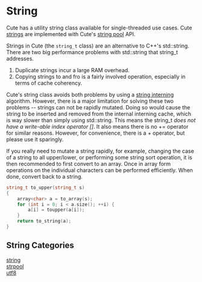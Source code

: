 # String

Cute has a utility string class available for single-threaded use cases. Cute [strings](https://github.com/RandyGaul/cute_framework/tree/master/docs/string/string) are implemented with Cute's [string pool](https://github.com/RandyGaul/cute_framework/tree/master/docs/string/strpool) API.

Strings in Cute (the `string_t` class) are an alternative to C++'s std::string. There are two big performance problems with std::string that string_t addresses.

1. Duplicate strings incur a large RAM overhead.
2. Copying strings to and fro is a fairly involved operation, especially in terms of cache coherency.

Cute's string class avoids both problems by using a [string interning](https://en.wikipedia.org/wiki/String_interning#:~:text=In%20computer%20science%2C%20string%20interning,string%20is%20created%20or%20interned.) algorithm. However, there is a major limitation for solving these two problems -- strings can not be rapidly mutated. Doing so would cause the string to be inserted and removed from the internal interning cache, which is way slower than simply using std::string. This means the string_t *does not have a write-able index operator []*. It also means there is no += operator for similar reasons. However, for convenience, there is a + operator, but please use it sparingly.

If you really need to mutate a string rapidly, for example, changing the case of a string to all upper/lower, or performing some string sort operation, it is then recommended to first convert to an array. Once in array form operations on the individual characters can be performed efficiently. When done, convert back to a string.

```cpp
string_t to_upper(string_t s)
{
    array<char> a = to_array(s);
    for (int i = 0; i < a.size(); ++i) {
        a[i] = toupper(a[i]);
    }
    return to_string(a);
}
```

## String Categories

[string](https://github.com/RandyGaul/cute_framework/tree/master/docs/string/string/)  
[strpool](https://github.com/RandyGaul/cute_framework/tree/master/docs/string/strpool/)  
[utf8](https://github.com/RandyGaul/cute_framework/tree/master/docs/string/utf8/)  
